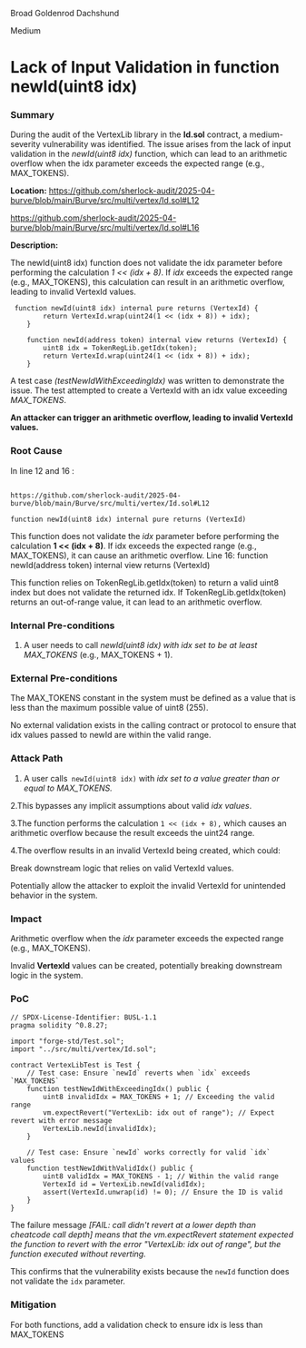 Broad Goldenrod Dachshund

Medium

# Lack of Input Validation in function  newId(uint8 idx)

### Summary

During the audit of the VertexLib library in the **Id.sol** contract, a medium-severity vulnerability was identified. The issue arises from the lack of input validation in the _newId(uint8 idx)_ function, which can lead to an arithmetic overflow when the idx parameter exceeds the expected range (e.g., MAX_TOKENS).  


**Location:**  https://github.com/sherlock-audit/2025-04-burve/blob/main/Burve/src/multi/vertex/Id.sol#L12    

 https://github.com/sherlock-audit/2025-04-burve/blob/main/Burve/src/multi/vertex/Id.sol#L16 



**Description:** 

The newId(uint8 idx) function does not validate the idx parameter before performing the calculation _1 << (idx + 8)_. If _idx_ exceeds the expected range (e.g., MAX_TOKENS), this calculation can result in an arithmetic overflow, leading to invalid VertexId values.

```solidity
 function newId(uint8 idx) internal pure returns (VertexId) {
        return VertexId.wrap(uint24(1 << (idx + 8)) + idx);
    }

    function newId(address token) internal view returns (VertexId) {
        uint8 idx = TokenRegLib.getIdx(token);
        return VertexId.wrap(uint24(1 << (idx + 8)) + idx);
    }
```


A test case _(testNewIdWithExceedingIdx)_ was written to demonstrate the issue. The test attempted to create a VertexId with an idx value exceeding _MAX_TOKENS_.

**An attacker can trigger an arithmetic overflow, leading to invalid VertexId values.**


### Root Cause

In line 12 and 16    :
 ```https://github.com/sherlock-audit/2025-04-burve/blob/main/Burve/src/multi/vertex/Id.sol#L16 

https://github.com/sherlock-audit/2025-04-burve/blob/main/Burve/src/multi/vertex/Id.sol#L12
```


`function newId(uint8 idx) internal pure returns (VertexId)`


This function does not validate the _idx_ parameter before performing the calculation **1 << (idx + 8)**. If idx exceeds the expected range (e.g., MAX_TOKENS), it can cause an arithmetic overflow.
Line 16: function newId(address token) internal view returns (VertexId)

This function relies on TokenRegLib.getIdx(token) to return a valid uint8 index but does not validate the returned idx. If TokenRegLib.getIdx(token) returns an out-of-range value, it can lead to an arithmetic overflow.


### Internal Pre-conditions

1. A user needs to call _newId(uint8 idx) with idx set to be at least MAX_TOKENS_ (e.g., MAX_TOKENS + 1).



### External Pre-conditions

The MAX_TOKENS constant in the system must be defined as a value that is less than the maximum possible value of uint8 (255).

No external validation exists in the calling contract or protocol to ensure that idx values passed to newId are within the valid range.

### Attack Path

1. A user calls` newId(uint8 idx)` with _idx set to a value greater than or equal to MAX_TOKENS._

2.This bypasses any implicit assumptions about valid _idx values_.

3.The function performs the calculation `1 << (idx + 8),` which causes an arithmetic overflow because the result exceeds the uint24 range.

4.The overflow results in an invalid VertexId being created, which could:

Break downstream logic that relies on valid VertexId values.

Potentially allow the attacker to exploit the invalid VertexId for unintended behavior in the system.

### Impact

Arithmetic overflow when the _idx_ parameter exceeds the expected range (e.g., MAX_TOKENS).

Invalid **VertexId** values can be created, potentially breaking downstream logic in the system.

### PoC

```solidity
// SPDX-License-Identifier: BUSL-1.1
pragma solidity ^0.8.27;

import "forge-std/Test.sol";
import "../src/multi/vertex/Id.sol";

contract VertexLibTest is Test {
    // Test case: Ensure `newId` reverts when `idx` exceeds `MAX_TOKENS`
    function testNewIdWithExceedingIdx() public {
        uint8 invalidIdx = MAX_TOKENS + 1; // Exceeding the valid range
        vm.expectRevert("VertexLib: idx out of range"); // Expect revert with error message
        VertexLib.newId(invalidIdx);
    }

    // Test case: Ensure `newId` works correctly for valid `idx` values
    function testNewIdWithValidIdx() public {
        uint8 validIdx = MAX_TOKENS - 1; // Within the valid range
        VertexId id = VertexLib.newId(validIdx);
        assert(VertexId.unwrap(id) != 0); // Ensure the ID is valid
    }
}
```

The failure message _[FAIL: call didn't revert at a lower depth than cheatcode call depth] means that the vm.expectRevert statement expected the function to revert with the error "VertexLib: idx out of range", but the function executed without reverting._

This confirms that the vulnerability  exists because the `newId` function does not validate the `idx` parameter.

### Mitigation

For both functions, add a validation check to ensure idx is less than MAX_TOKENS